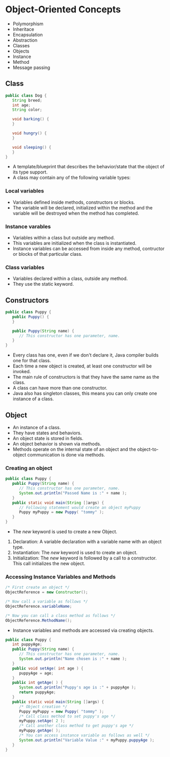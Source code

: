 # Object-Oriented Concepts
* Polymorphism
* Inheritace
* Encapsulation 
* Abstraction
* Classes
* Objects
* Instance
* Method
* Message passing
## Class
```JAVA
public class Dog {
   String breed;
   int age;
   String color;

   void barking() {
   }

   void hungry() {
   }

   void sleeping() {
   }
}
```
* A template/blueprint that describes the behavior/state that the object of its type support.
* A class may contain any of the following variable types: 
### Local variables
* Variables defined inside methods, constructors or blocks.
* The variable will be declared, initialized within the method and the variable will be destroyed when the method has completed.
### Instance varables
* Variables within a class but outside any method.
* This variables are initialized when the class is instantiated.
* Instance variables can be accessed from inside any method, contructor or blocks of that particular class.
### Class variables
* Variables declared within a class, outside any method.
* They use the static keyword.
## Constructors
```JAVA
public class Puppy {
   public Puppy() {
   }

   public Puppy(String name) {
      // This constructor has one parameter, name.
   }
}
```
* Every class has one, even if we don't declare it, Java compiler builds one for that class.
* Each time a new object is created, at least one constructor will be invoked.
* The main rule of constructors is that they have the same name as the class.
* A class can have more than one constructor.
* Java also has singleton classes, this means you can only create one instance of a class.
## Object
* An instance of a class.
* They have states and behaviors.
* An object state is stored in fields. 
* An object behavior is shown via methods.
* Methods operate on the internal state of an object and the object-to-object communication is done via methods.
### Creating an object
```JAVA
public class Puppy {
   public Puppy(String name) {
      // This constructor has one parameter, name.
      System.out.println("Passed Name is :" + name );
   }
   public static void main(String []args) {
      // Following statement would create an object myPuppy
      Puppy myPuppy = new Puppy( "tommy" );
   }
}
```
* The *new* keyword is used to create a new Object.
1. Declaration: A variable declaration with a variable name with an object type.
2. Instantiation: The *new* keyword is used to create an object.
3. Initialization: The *new* keyword is followed by a call to a constructor. This call initializes the new object.
### Accessing Instance Variables and Methods
```JAVA
/* First create an object */
ObjectReference = new Constructor();

/* Now call a variable as follows */
ObjectReference.variableName;

/* Now you can call a class method as follows */
ObjectReference.MethodName();
```
* Instance variables and methods are accessed via creating objects.
```JAVA
public class Puppy {
   int puppyAge;
   public Puppy(String name) {
      // This constructor has one parameter, name.
      System.out.println("Name chosen is :" + name );
   }
   public void setAge( int age ) {
      puppyAge = age;
   }
   public int getAge( ) {
      System.out.println("Puppy's age is :" + puppyAge );
      return puppyAge;
   }
   public static void main(String []args) {
      /* Object creation */
      Puppy myPuppy = new Puppy( "tommy" );
      /* Call class method to set puppy's age */
      myPuppy.setAge( 2 );
      /* Call another class method to get puppy's age */
      myPuppy.getAge( );
      /* You can access instance variable as follows as well */
      System.out.println("Variable Value :" + myPuppy.puppyAge );
   }
}
```

